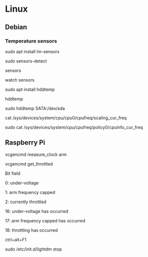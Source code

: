 # Linux

## Debian

### Temperature sensors
sudo apt install lm-sensors

sudo sensors-detect

sensors

watch sensors


sudo apt install hddtemp

hddtemp

sudo hddtemp SATA:/dev/sda


cat /sys/devices/system/cpu/cpu0/cpufreq/scaling_cur_freq

sudo cat /sys/devices/system/cpu/cpufreq/policy0/cpuinfo_cur_freq

## Raspberry Pi
vcgencmd measure_clock arm

vcgencmd get_throttled

Bit field

0: under-voltage

1: arm frequency capped

2: currently throttled 

16: under-voltage has occurred

17: arm frequency capped has occurred

18: throttling has occurred


ctrl+alt+F1

sudo /etc/init.d/lightdm stop

